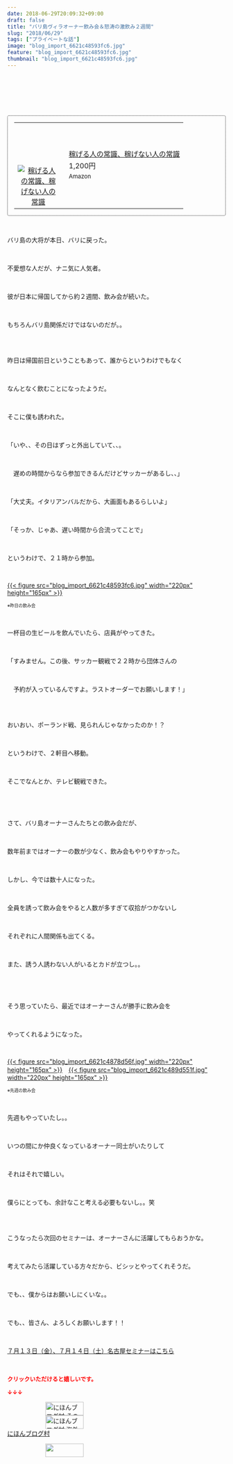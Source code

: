 ```yaml
---
date: 2018-06-29T20:09:32+09:00
draft: false
title: "バリ島ヴィラオーナー飲み会＆怒涛の激飲み２週間"
slug: "2018/06/29"
tags: ["プライベートな話"]
image: "blog_import_6621c48593fc6.jpg"
feature: "blog_import_6621c48593fc6.jpg"
thumbnail: "blog_import_6621c48593fc6.jpg"
---
```

<p> </p><p> </p><p> </p><div contenteditable="false" style="padding: 15px; border-radius: 4px; border: 1px dotted currentColor; border-image: none;"><table border="0" cellpadding="0" cellspacing="0" style="margin: 0px; table-layout: fixed;" width="100%">	<tbody width="100%">		<tr>			<td aligin="center" style="vertical-align: middle;" width="95"><span style="text-align: center; display: block;"><a href="affiliate.do?affiliateId=37546541" alt0="BlogAffiliate" target="_blank" rel="nofollow"><img alt="稼げる人の常識、稼げない人の常識" border="0" data-img="affiliate" src="data:image/svg+xml;charset=utf-8,%3Csvg%20xmlns%3D%22http%3A%2F%2Fwww.w3.org%2F2000%2Fsvg%22%20title%3D%22Placeholder%20for%20Images%22%20role%3D%22presentation%22%20viewBox%3D%220%200%201%201%22%20%2F%3E" style="margin: 0px; vertical-align: middle; max-width: 95px;" data-src="https://images-fe.ssl-images-amazon.com/images/I/51Ft8zEBpkL._SL160_.jpg"/><noscript><img alt="稼げる人の常識、稼げない人の常識" border="0" data-img="affiliate" src="https://images-fe.ssl-images-amazon.com/images/I/51Ft8zEBpkL._SL160_.jpg" style="margin: 0px; vertical-align: middle; max-width: 95px;"></noscript></a></span></td>			<td style="line-height: 1.5; padding-left: 15px; vertical-align: middle;"><a href="affiliate.do?affiliateId=37546541" alt0="BlogAffiliate" target="_blank" rel="nofollow">稼げる人の常識、稼げない人の常識</a>			<div style="padding: 3px 0px;">1,200円</div>			<div style="font-size: 0.83em;">Amazon</div></td>		</tr>	</tbody></table></div><p> </p><p>バリ島の大将が本日、バリに戻った。</p><p> </p><p>不愛想な人だが、ナニ気に人気者。</p><p> </p><p>彼が日本に帰国してから約２週間、飲み会が続いた。</p><p> </p><p>もちろんバリ島関係だけではないのだが。。</p><p> </p><p><br/>昨日は帰国前日ということもあって、誰からというわけでもなく</p><p> </p><p>なんとなく飲むことになったようだ。</p><p> </p><p>そこに僕も誘われた。</p><p> </p><p>「いや、、その日はずっと外出していて、、。</p><p> </p><p>　遅めの時間からなら参加できるんだけどサッカーがあるし、、」</p><p> </p><p>「大丈夫。イタリアンバルだから、大画面もあるらしいよ」</p><p> </p><p>「そっか、じゃあ、遅い時間から合流ってことで」</p><p> </p><p>というわけで、２１時から参加。</p><p> </p><p><a href="blog_import_6621c48593fc6.jpg">{{< figure src="blog_import_6621c48593fc6.jpg" width="220px" height="165px" >}}</a></p><p><span style="font-size: 0.7em;">※昨日の飲み会</span></p><p> </p><p>一杯目の生ビールを飲んでいたら、店員がやってきた。</p><p> </p><p>「すみません。この後、サッカー観戦で２２時から団体さんの</p><p> </p><p>　予約が入っているんですよ。ラストオーダーでお願いします！」</p><p> </p><p><br/>おいおい、ポーランド戦、見られんじゃなかったのか！？</p><p> </p><p>というわけで、２軒目へ移動。</p><p> </p><p>そこでなんとか、テレビ観戦できた。</p><p> </p><p> </p><p>さて、バリ島オーナーさんたちとの飲み会だが、</p><p> </p><p>数年前まではオーナーの数が少なく、飲み会もやりやすかった。</p><p> </p><p>しかし、今では数十人になった。</p><p> </p><p>全員を誘って飲み会をやると人数が多すぎて収拾がつかないし</p><p> </p><p>それぞれに人間関係も出てくる。</p><p> </p><p>また、誘う人誘わない人がいるとカドが立つし。。</p><p> </p><p> </p><p>そう思っていたら、最近ではオーナーさんが勝手に飲み会を</p><p> </p><p>やってくれるようになった。</p><p> </p><p><a href="blog_import_6621c4878d56f.jpg">{{< figure src="blog_import_6621c4878d56f.jpg" width="220px" height="165px" >}}</a>　<a href="blog_import_6621c489d551f.jpg">{{< figure src="blog_import_6621c489d551f.jpg" width="220px" height="165px" >}}</a></p><p><span style="font-size: 0.7em;">※先週の飲み会</span></p><p> </p><p>先週もやっていたし。。</p><p> </p><p>いつの間にか仲良くなっているオーナー同士がいたりして</p><p> </p><p>それはそれで嬉しい。</p><p> </p><p>僕らにとっても、余計なこと考える必要もないし。。笑</p><p> </p><p><br/>こうなったら次回のセミナーは、オーナーさんに活躍してもらおうかな。</p><p> </p><p>考えてみたら活躍している方々だから、ビシッとやってくれそうだ。</p><p> </p><p>でも、、僕からはお願いしにくいな。。</p><p> </p><p>でも、、皆さん、よろしくお願いします！！</p><p> </p><p><a href="entry-12382733710.html" target="_blank">７月１３日（金）、７月１４日（土）名古屋セミナーはこちら</a></p><p> </p><p><font color="#ff0000" size="2"><strong>クリックいただけると嬉しいです。</strong></font></p><p><font color="#ff0000" size="2"><strong>↓↓↓</strong></font></p><p><a href="ranking.html?p_cid=01260127" id="&amp;blogmura_banner" target="_blank"><img alt="にほんブログ村 その他生活ブログ 不動産投資へ" border="0" height="31" src="data:image/svg+xml;charset=utf-8,%3Csvg%20xmlns%3D%22http%3A%2F%2Fwww.w3.org%2F2000%2Fsvg%22%20title%3D%22Placeholder%20for%20Images%22%20role%3D%22presentation%22%20viewBox%3D%220%200%2088%2031%22%20%2F%3E" width="88" data-src="https://img-proxy.blog-video.jp/images?url=http%3A%2F%2Flife.blogmura.com%2Fhudousantoushi%2Fimg%2Fhudousantoushi88_31.gif" style="aspect-ratio: auto 88 / 31;"/><noscript><img alt="にほんブログ村 その他生活ブログ 不動産投資へ" border="0" height="31" src="https://img-proxy.blog-video.jp/images?url=http%3A%2F%2Flife.blogmura.com%2Fhudousantoushi%2Fimg%2Fhudousantoushi88_31.gif" width="88"></noscript></a><br/><a href="ranking.html?p_cid=01260127" target="_blank"><img alt="にほんブログ村 海外生活ブログ バリ島情報へ" border="0" height="31" src="data:image/svg+xml;charset=utf-8,%3Csvg%20xmlns%3D%22http%3A%2F%2Fwww.w3.org%2F2000%2Fsvg%22%20title%3D%22Placeholder%20for%20Images%22%20role%3D%22presentation%22%20viewBox%3D%220%200%2088%2031%22%20%2F%3E" width="88" data-src="https://img-proxy.blog-video.jp/images?url=http%3A%2F%2Foverseas.blogmura.com%2Fbali%2Fimg%2Fbali88_31.gif" style="aspect-ratio: auto 88 / 31;"/><noscript><img alt="にほんブログ村 海外生活ブログ バリ島情報へ" border="0" height="31" src="https://img-proxy.blog-video.jp/images?url=http%3A%2F%2Foverseas.blogmura.com%2Fbali%2Fimg%2Fbali88_31.gif" width="88"></noscript></a><br/><a href="ranking.html?p_cid=01260127" target="_blank">にほんブログ村</a></p><p><a href="link.php?1804582" title="人気ブログランキングへ"><img border="0" height="31" src="data:image/svg+xml;charset=utf-8,%3Csvg%20xmlns%3D%22http%3A%2F%2Fwww.w3.org%2F2000%2Fsvg%22%20title%3D%22Placeholder%20for%20Images%22%20role%3D%22presentation%22%20viewBox%3D%220%200%2088%2031%22%20%2F%3E" width="88" data-src="https://blog.with2.net/img/banner/banner_22.gif" style="aspect-ratio: auto 88 / 31;"/><noscript><img border="0" height="31" src="https://blog.with2.net/img/banner/banner_22.gif" width="88"></noscript></a></p><p> </p>

